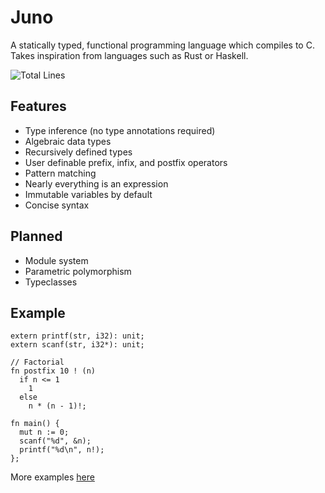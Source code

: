 # Juno
A statically typed, functional programming language which compiles to C.
Takes inspiration from languages such as Rust or Haskell.

![Total Lines](https://img.shields.io/tokei/lines/github/05st/juno)

## Features
- Type inference (no type annotations required)
- Algebraic data types
- Recursively defined types
- User definable prefix, infix, and postfix operators
- Pattern matching
- Nearly everything is an expression
- Immutable variables by default
- Concise syntax

## Planned
- Module system
- Parametric polymorphism
- Typeclasses

## Example
```
extern printf(str, i32): unit;
extern scanf(str, i32*): unit;

// Factorial
fn postfix 10 ! (n)
  if n <= 1
    1
  else
    n * (n - 1)!;

fn main() {
  mut n := 0;
  scanf("%d", &n);
  printf("%d\n", n!);
};
```
More examples [here](https://github.com/05st/juno/tree/master/examples)
